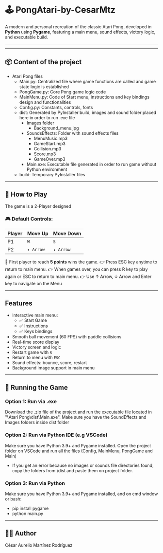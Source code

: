 # 🕹️ PongAtari-by-CesarMtz

A modern and personal recreation of the classic Atari Pong, developed in **Python** using **Pygame**, featuring a main menu, sound effects, victory logic, and executable build.

---

---

## 📦 Content of the project

- Atari Pong files
  - Main.py: Centralized file where game functions are called and game state logic is established  
  - PongGame.py: Core Pong game logic code
  - MainMenu.py: Code of Start menu, instructions and key bindings design and functionalities
  - Config.py: Constants, controls, fonts
  - dist: Generated by PyInstaller build, images and sound folder placed here in order to run .exe file
    - Images folder
      - Background_menu.jpg
    - SoundsEffects: Folder with sound effects files
      - MenuMusic.mp3
      - GameStart.mp3
      - Collision.mp3
      - Score.mp3
      - GameOver.mp3
    - Main.exe: Executable file generated in order to run game without Python environment
  - build: Temporary PyInstaller files

---

## 📖 How to Play
The game is a 2-Player designed
### 🎮 Default Controls:

| Player | Move Up     | Move Down   |
|--------|-------------|-------------|
| P1     | `W`         | `S`         |
| P2     | `↑ Arrow`   | `↓ Arrow`   |

🎯 First player to reach **5 points** wins the game.
👉 Press ESC key anytime to return to main menu.
👉 When games over, you can press R key to play again or ESC to return to main menu. 
👉 Use ↑ Arrow, ↓ Arrow and Enter key to navigate on the Menu

---

## Features

- Interactive main menu:
  - ✅ Start Game
  - ✅ Instructions
  - ✅ Keys bindings
- Smooth ball movement (60 FPS) with paddle collisions
- Real-time score display
- Victory screen and logic
- Restart game with `R`
- Return to menu with `ESC`
- Sound effects: bounce, score, restart
- Background image support in main menu

---

## 🧪 Running the Game

### Option 1: Run via .exe

Download the .zip file of the project and run the executable file located in "\Atari Pong\dist\Main.exe".
Make sure you have the SoundEffects and Images folders inside dist folder

### Option 2: Run via Python IDE (e.g VSCode)
Make sure you have Python 3.9+ and Pygame installed. Open the project folder on VSCode and run all the files (Config, MainMenu, PongGame and Main)
- If you get an error because no images or sounds file directories found, copy the folders from \dist and paste them on project folder. 

### Option 3: Run via Python

Make sure you have Python 3.9+ and Pygame installed, and on cmd window or bash:
- pip install pygame
- python main.py

---

## 👨‍💻 Author
César Aurelio Martínez Rodríguez

